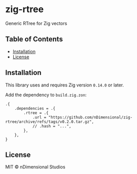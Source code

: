 # zig-rtree

Generic RTree for Zig vectors

## Table of Contents

- [Installation](#installation)
- [License](#license)

## Installation

This library uses and requires Zig version `0.14.0` or later.

Add the dependency to `build.zig.zon`:

```zig
.{
    .dependencies = .{
        .rtree = .{
            .url = "https://github.com/nDimensional/zig-rtree/archive/refs/tags/v0.2.0.tar.gz",
            // .hash = "...",
        },
    },
}
```

## License

MIT © nDimensional Studios
